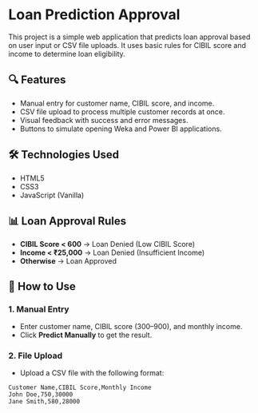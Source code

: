 # Loan Prediction Approval

This project is a simple web application that predicts loan approval based on user input or CSV file uploads. It uses basic rules for CIBIL score and income to determine loan eligibility.

## 🔍 Features

- Manual entry for customer name, CIBIL score, and income.
- CSV file upload to process multiple customer records at once.
- Visual feedback with success and error messages.
- Buttons to simulate opening Weka and Power BI applications.

## 🛠 Technologies Used

- HTML5
- CSS3
- JavaScript (Vanilla)

## 📊 Loan Approval Rules

- **CIBIL Score < 600** → Loan Denied (Low CIBIL Score)
- **Income < ₹25,000** → Loan Denied (Insufficient Income)
- **Otherwise** → Loan Approved

## 📁 How to Use

### 1. Manual Entry

- Enter customer name, CIBIL score (300–900), and monthly income.
- Click **Predict Manually** to get the result.

### 2. File Upload

- Upload a CSV file with the following format:

```csv
Customer Name,CIBIL Score,Monthly Income
John Doe,750,30000
Jane Smith,580,28000
